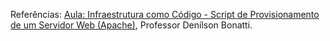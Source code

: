 Referências: 
[Aula: Infraestrutura como Código - Script de Provisionamento de um Servidor Web (Apache)](https://web.dio.me/project/infraestrutura-como-codigo-script-de-provisionamento-de-um-servidor-web-apache/learning/29d22f7e-e72c-4a50-8b25-a9af4a3a8471?back=/track/santander-linux-para-iniciantes&tab=undefined&moduleId=undefined), Professor Denílson Bonatti.
